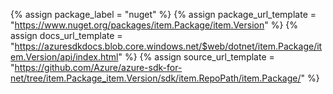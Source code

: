 {% assign package_label = "nuget" %}
{% assign package_url_template = "https://www.nuget.org/packages/item.Package/item.Version" %}
{% assign docs_url_template = "https://azuresdkdocs.blob.core.windows.net/$web/dotnet/item.Package/item.Version/api/index.html" %}
{% assign source_url_template = "https://github.com/Azure/azure-sdk-for-net/tree/item.Package_item.Version/sdk/item.RepoPath/item.Package/" %}